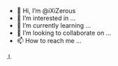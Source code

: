 - 👋 Hi, I’m @iXiZerous
- 👀 I’m interested in ...
- 🌱 I’m currently learning ...
- 💞️ I’m looking to collaborate on ...
- 📫 How to reach me ...

<!---
iXiZerous/iXiZerous is a ✨ special ✨ repository because its `README.md` (this file) appears on your GitHub profile.
You can click the Preview link to take a look at your changes.
--->
.l.
